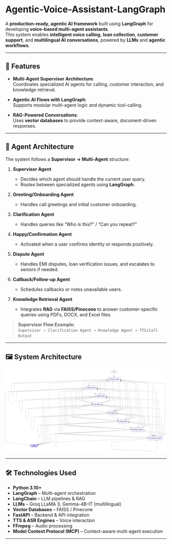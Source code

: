 # Agentic-Voice-Assistant-LangGraph

A **production-ready, agentic AI framework** built using **LangGraph** for developing **voice-based multi-agent assistants**.  
This system enables **intelligent voice calling**, **loan collection**, **customer support**, and **multilingual AI conversations**, powered by **LLMs** and **agentic workflows**.

---

## 🚀 Features

- **Multi-Agent Supervisor Architecture**:  
  Coordinates specialized AI agents for calling, customer interaction, and knowledge retrieval.

- **Agentic AI Flows with LangGraph**:  
  Supports modular multi-agent logic and dynamic tool-calling.

- **RAG-Powered Conversations**:  
  Uses **vector databases** to provide context-aware, document-driven responses.

---

## 🧩 Agent Architecture

The system follows a **Supervisor → Multi-Agent** structure:

1. **Supervisor Agent**  
   - Decides which agent should handle the current user query.  
   - Routes between specialized agents using **LangGraph**.  

2. **Greeting/Onboarding Agent**  
   - Handles call greetings and initial customer onboarding.

3. **Clarification Agent**  
   - Handles queries like “Who is this?” / “Can you repeat?”  

4. **Happy/Confirmation Agent**  
   - Activated when a user confirms identity or responds positively.  

5. **Dispute Agent**  
   - Handles EMI disputes, loan verification issues, and escalates to seniors if needed.  

6. **Callback/Follow-up Agent**  
   - Schedules callbacks or notes unavailable users.  

7. **Knowledge Retrieval Agent**  
   - Integrates **RAG** via **FAISS/Pinecone** to answer customer-specific queries using PDFs, DOCX, and Excel files.  

> **Supervisor Flow Example:**  
> `Supervisor → Clarification Agent → Knowledge Agent → TTS/Call Output`

---

## 🖼 System Architecture

![Agent Flow Diagram](AI_agents.jpg)  


---

## 🛠 Technologies Used

- **Python 3.10+**
- **LangGraph** – Multi-agent orchestration
- **LangChain** – LLM pipelines & RAG
- **LLMs** – Groq LLaMA 3, Gemma-4B-IT (multilingual)
- **Vector Databases** – FAISS / Pinecone
- **FastAPI** – Backend & API integration
- **TTS & ASR Engines** – Voice interaction
- **FFmpeg** – Audio processing
- **Model Context Protocol (MCP)** – Context-aware multi-agent execution

---


